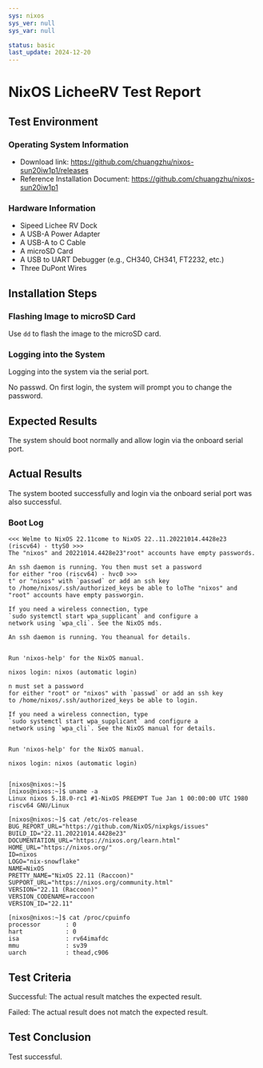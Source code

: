 ```yaml
---
sys: nixos
sys_ver: null
sys_var: null

status: basic
last_update: 2024-12-20
---
```


# NixOS LicheeRV Test Report

## Test Environment

### Operating System Information

- Download link: https://github.com/chuangzhu/nixos-sun20iw1p1/releases
- Reference Installation Document: https://github.com/chuangzhu/nixos-sun20iw1p1

### Hardware Information

- Sipeed Lichee RV Dock
- A USB-A Power Adapter
- A USB-A to C Cable
- A microSD Card
- A USB to UART Debugger (e.g., CH340, CH341, FT2232, etc.)
- Three DuPont Wires

## Installation Steps

### Flashing Image to microSD Card

Use `dd` to flash the image to the microSD card.

### Logging into the System

Logging into the system via the serial port.

No passwd. On first login, the system will prompt you to change the password.

## Expected Results

The system should boot normally and allow login via the onboard serial port.

## Actual Results

The system booted successfully and login via the onboard serial port was also successful.

### Boot Log

```log
<<< Welme to NixOS 22.11come to NixOS 22..11.20221014.4428e23 (riscv64) - ttyS0 >>>
The "nixos" and 20221014.4428e23"root" accounts have empty passwords.

An ssh daemon is running. You then must set a password
for either "roo (riscv64) - hvc0 >>>
t" or "nixos" with `passwd` or add an ssh key
to /home/nixos/.ssh/authorized_keys be able to loThe "nixos" and "root" accounts have empty passworgin.

If you need a wireless connection, type
`sudo systemctl start wpa_supplicant` and configure a
network using `wpa_cli`. See the NixOS mds.

An ssh daemon is running. You theanual for details.


Run 'nixos-help' for the NixOS manual.

nixos login: nixos (automatic login)

n must set a password
for either "root" or "nixos" with `passwd` or add an ssh key
to /home/nixos/.ssh/authorized_keys be able to login.

If you need a wireless connection, type
`sudo systemctl start wpa_supplicant` and configure a
network using `wpa_cli`. See the NixOS manual for details.


Run 'nixos-help' for the NixOS manual.

nixos login: nixos (automatic login)


[nixos@nixos:~]$ 
[nixos@nixos:~]$ uname -a
Linux nixos 5.18.0-rc1 #1-NixOS PREEMPT Tue Jan 1 00:00:00 UTC 1980 riscv64 GNU/Linux

[nixos@nixos:~]$ cat /etc/os-release 
BUG_REPORT_URL="https://github.com/NixOS/nixpkgs/issues"
BUILD_ID="22.11.20221014.4428e23"
DOCUMENTATION_URL="https://nixos.org/learn.html"
HOME_URL="https://nixos.org/"
ID=nixos
LOGO="nix-snowflake"
NAME=NixOS
PRETTY_NAME="NixOS 22.11 (Raccoon)"
SUPPORT_URL="https://nixos.org/community.html"
VERSION="22.11 (Raccoon)"
VERSION_CODENAME=raccoon
VERSION_ID="22.11"

[nixos@nixos:~]$ cat /proc/cpuinfo 
processor       : 0
hart            : 0
isa             : rv64imafdc
mmu             : sv39
uarch           : thead,c906
```

## Test Criteria

Successful: The actual result matches the expected result.

Failed: The actual result does not match the expected result.

## Test Conclusion

Test successful.
